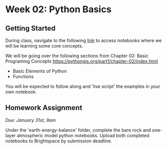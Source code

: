 # Week 02: Python Basics
## Getting Started
During class, navigate to the following [link](https://lmu-climate-hub.briannapagan.com/hub/user-redirect/git-pull?repo=https%3A%2F%2Fgithub.com%2Fbriannapagan%2Flmu-climate-risk-spring-2025&branch=main&urlpath=lab%2Ftree%2Flmu-climate-risk-spring-2025%2Fweek-02) to access notebooks where we will be learning some core concepts.

We will be going over the following sections from Chapter 02: Basic Programing Concepts https://pythongis.org/part1/chapter-02/index.html 

- Basic Elements of Python
- Functions

You will be expected to follow along and 'live script' the examples in your own notebook. 

## Homework Assignment
*Due: January 31st, 9am*

Under the 'earth-energy-balance' folder, complete the bare rock and one-layer atmospheric model python notebooks. Upload both completed notebooks to Brightspace by submission deadline. 
